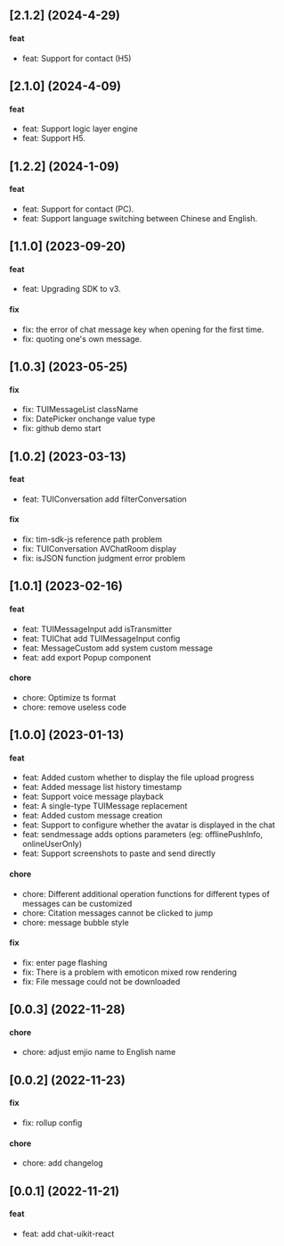 ## [2.1.2] (2024-4-29)

#### feat
* feat: Support for contact (H5)

## [2.1.0] (2024-4-09)

#### feat
* feat: Support logic layer engine
* feat: Support H5.

## [1.2.2] (2024-1-09)

#### feat
* feat: Support for contact (PC).
* feat: Support language switching between Chinese and English.

## [1.1.0] (2023-09-20)

#### feat
* feat: Upgrading SDK to v3.

#### fix
* fix: the error of chat message key when opening for the first time.
* fix: quoting one's own message.


## [1.0.3] (2023-05-25)

#### fix
* fix: TUIMessageList className
* fix: DatePicker onchange value type
* fix: github demo start

## [1.0.2] (2023-03-13)

#### feat
* feat: TUIConversation add filterConversation

#### fix
* fix: tim-sdk-js reference path problem
* fix: TUIConversation AVChatRoom display
* fix: isJSON function judgment error problem

## [1.0.1] (2023-02-16)

#### feat
* feat: TUIMessageInput add isTransmitter
* feat: TUIChat add TUIMessageInput config
* feat: MessageCustom add system custom message
* feat: add export Popup component

#### chore
* chore: Optimize ts format
* chore: remove useless code

## [1.0.0] (2023-01-13)

#### feat
* feat: Added custom whether to display the file upload progress
* feat: Added message list history timestamp
* feat: Support voice message playback
* feat: A single-type TUIMessage replacement
* feat: Added custom message creation
* feat: Support to configure whether the avatar is displayed in the chat
* feat: sendmessage adds options parameters (eg: offlinePushInfo, onlineUserOnly)
* feat: Support screenshots to paste and send directly

#### chore
* chore: Different additional operation functions for different types of messages can be customized
* chore: Citation messages cannot be clicked to jump
* chore: message bubble style

#### fix
* fix: enter page flashing
* fix: There is a problem with emoticon mixed row rendering
* fix: File message could not be downloaded

## [0.0.3] (2022-11-28)

#### chore
* chore: adjust emjio name to English name


## [0.0.2] (2022-11-23)

#### fix
* fix: rollup config

#### chore
* chore: add changelog

## [0.0.1] (2022-11-21)

#### feat
* feat: add chat-uikit-react
